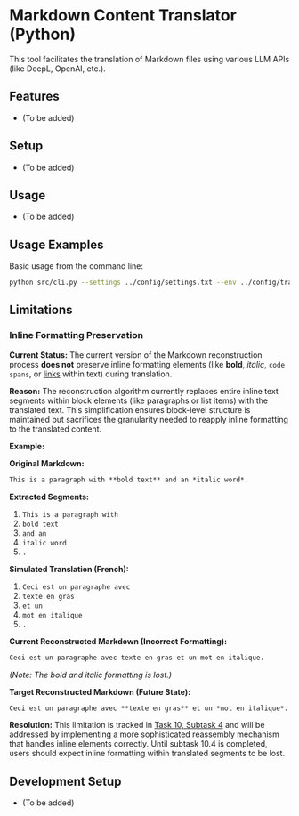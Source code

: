 # Markdown Content Translator (Python)

This tool facilitates the translation of Markdown files using various LLM APIs (like DeepL, OpenAI, etc.).

## Features

- (To be added)

## Setup

- (To be added)

## Usage

- (To be added)

## Usage Examples

Basic usage from the command line:

```bash
python src/cli.py --settings ../config/settings.txt --env ../config/translate.env
```

## Limitations

### Inline Formatting Preservation

**Current Status:** The current version of the Markdown reconstruction process **does not** preserve inline formatting elements (like **bold**, *italic*, `code spans`, or [links](...) within text) during translation.

**Reason:** The reconstruction algorithm currently replaces entire inline text segments within block elements (like paragraphs or list items) with the translated text. This simplification ensures block-level structure is maintained but sacrifices the granularity needed to reapply inline formatting to the translated content.

**Example:**

**Original Markdown:**
```markdown
This is a paragraph with **bold text** and an *italic word*.
```

**Extracted Segments:**
1. `This is a paragraph with `
2. `bold text`
3. ` and an `
4. `italic word`
5. `.`

**Simulated Translation (French):**
1. `Ceci est un paragraphe avec `
2. `texte en gras`
3. ` et un `
4. `mot en italique`
5. `.`

**Current Reconstructed Markdown (Incorrect Formatting):**
```markdown
Ceci est un paragraphe avec texte en gras et un mot en italique.
```
*(Note: The bold and italic formatting is lost.)*

**Target Reconstructed Markdown (Future State):**
```markdown
Ceci est un paragraphe avec **texte en gras** et un *mot en italique*.
```

**Resolution:** This limitation is tracked in [Task 10, Subtask 4](tasks/task_10.md#subtask-4-implement-special-element-preservation-logic) and will be addressed by implementing a more sophisticated reassembly mechanism that handles inline elements correctly. Until subtask 10.4 is completed, users should expect inline formatting within translated segments to be lost.

## Development Setup

- (To be added) 